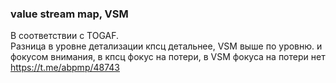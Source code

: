 ### value stream map, VSM
В соответствии с TOGAF.  
Разница в уровне детализации кпсц детальнее, VSM выше по уровню. и фокусом внимания, в кпсц фокус на потери, в VSM фокуса на потери нет
https://t.me/abpmp/48743

